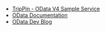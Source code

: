 - [TripPin - OData V4 Sample Service](https://www.odata.org/blog/trippin-new-odata-v4-sample-service/)
- [OData Documentation](https://learn.microsoft.com/en-us/odata/)
- [OData Dev Blog](https://devblogs.microsoft.com/odata/)
